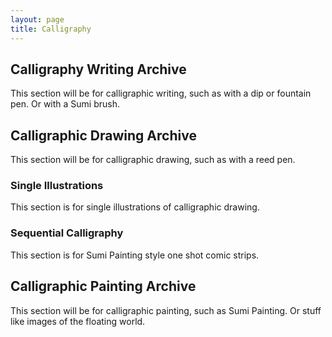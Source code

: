 ```yaml
---
layout: page
title: Calligraphy
---
```

## Calligraphy Writing Archive
This section will be for calligraphic writing, such as with a dip or fountain pen. Or with a Sumi brush.

## Calligraphic Drawing Archive
This section will be for calligraphic drawing, such as with a reed pen.

### Single Illustrations
This section is for single illustrations of calligraphic drawing.

### Sequential Calligraphy
This section is for Sumi Painting style one shot comic strips.

## Calligraphic Painting Archive
This section will be for calligraphic painting, such as Sumi Painting. Or stuff like images of the floating world.

